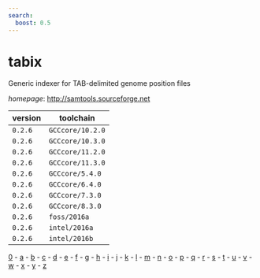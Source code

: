 ```yaml
---
search:
  boost: 0.5
---
```

# tabix

Generic indexer for TAB-delimited genome position files

*homepage*: <http://samtools.sourceforge.net>

version | toolchain
--------|----------
``0.2.6`` | ``GCCcore/10.2.0``
``0.2.6`` | ``GCCcore/10.3.0``
``0.2.6`` | ``GCCcore/11.2.0``
``0.2.6`` | ``GCCcore/11.3.0``
``0.2.6`` | ``GCCcore/5.4.0``
``0.2.6`` | ``GCCcore/6.4.0``
``0.2.6`` | ``GCCcore/7.3.0``
``0.2.6`` | ``GCCcore/8.3.0``
``0.2.6`` | ``foss/2016a``
``0.2.6`` | ``intel/2016a``
``0.2.6`` | ``intel/2016b``

[0](../0/index.md) - [a](../a/index.md) - [b](../b/index.md) - [c](../c/index.md) - [d](../d/index.md) - [e](../e/index.md) - [f](../f/index.md) - [g](../g/index.md) - [h](../h/index.md) - [i](../i/index.md) - [j](../j/index.md) - [k](../k/index.md) - [l](../l/index.md) - [m](../m/index.md) - [n](../n/index.md) - [o](../o/index.md) - [p](../p/index.md) - [q](../q/index.md) - [r](../r/index.md) - [s](../s/index.md) - [t](../t/index.md) - [u](../u/index.md) - [v](../v/index.md) - [w](../w/index.md) - [x](../x/index.md) - [y](../y/index.md) - [z](../z/index.md)

